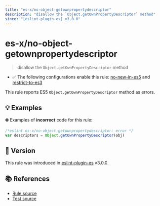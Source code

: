 ```yaml
---
title: "es-x/no-object-getownpropertydescriptor"
description: "disallow the `Object.getOwnPropertyDescriptor` method"
since: "[eslint-plugin-es] v3.0.0"
---
```


# es-x/no-object-getownpropertydescriptor
> disallow the `Object.getOwnPropertyDescriptor` method

- ✅ The following configurations enable this rule: [no-new-in-es5] and [restrict-to-es3]

This rule reports ES5 `Object.getOwnPropertyDescriptor` method as errors.

## 💡 Examples

⛔ Examples of **incorrect** code for this rule:

<eslint-playground type="bad">

```js
/*eslint es-x/no-object-getownpropertydescriptor: error */
var descriptors = Object.getOwnPropertyDescriptor(obj)
```

</eslint-playground>

## 🚀 Version

This rule was introduced in [eslint-plugin-es] v3.0.0.

[eslint-plugin-es]: https://github.com/mysticatea/eslint-plugin-es

## 📚 References

- [Rule source](https://github.com/eslint-community/eslint-plugin-es-x/blob/master/lib/rules/no-object-getownpropertydescriptor.js)
- [Test source](https://github.com/eslint-community/eslint-plugin-es-x/blob/master/tests/lib/rules/no-object-getownpropertydescriptor.js)

[no-new-in-es5]: ../configs/index.md#no-new-in-es5
[restrict-to-es3]: ../configs/index.md#restrict-to-es3
